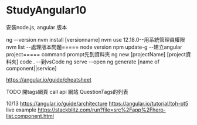 # StudyAngular10

安裝node.js, angular 版本


ng --version
nvm install [versionname]
nvm use 12.18.0--用系統管理員權限
nvm list
--處理版本問題=====
node version
npm update-g
--建立angular project=====
command prompt先到資料夾
ng new [projectName]
[project資料夾] code . --到vsCode
ng serve --open
ng generate  [name of component||service]

https://angular.io/guide/cheatsheet

TODO
開tags網頁
call api 網站 
QuestionTags的列表

10/13
https://angular.io/guide/architecture
https://angular.io/tutorial/toh-pt5
live example https://stackblitz.com/run?file=src%2Fapp%2Fhero-list.component.html
